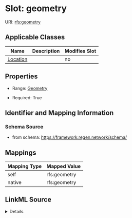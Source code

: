 

# Slot: geometry



URI: [rfs:geometry](https://framework.regen.network/schema/geometry)



<!-- no inheritance hierarchy -->





## Applicable Classes

| Name | Description | Modifies Slot |
| --- | --- | --- |
| [Location](Location.md) |  |  no  |







## Properties

* Range: [Geometry](Geometry.md)

* Required: True





## Identifier and Mapping Information







### Schema Source


* from schema: https://framework.regen.network/schema/




## Mappings

| Mapping Type | Mapped Value |
| ---  | ---  |
| self | rfs:geometry |
| native | rfs:geometry |




## LinkML Source

<details>
```yaml
name: geometry
from_schema: https://framework.regen.network/schema/
rank: 1000
alias: geometry
owner: Location
domain_of:
- Location
range: Geometry
required: true

```
</details>